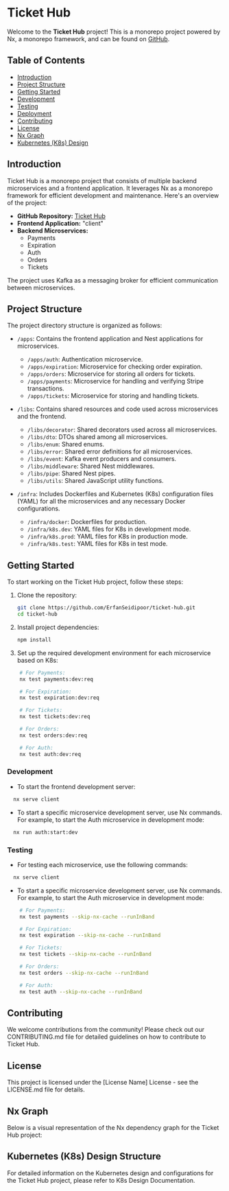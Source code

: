 # Ticket Hub

Welcome to the **Ticket Hub** project! This is a monorepo project powered by Nx, a monorepo framework, and can be found on [GitHub](https://github.com/ErfanSeidipoor/ticket-hub).

## Table of Contents

- [Introduction](#introduction)
- [Project Structure](#project-structure)
- [Getting Started](#getting-started)
- [Development](#development)
- [Testing](#testing)
- [Deployment](#deployment)
- [Contributing](#contributing)
- [License](#license)
- [Nx Graph](#nx-graph)
- [Kubernetes (K8s) Design](#kubernetes-k8s-design)

## Introduction

Ticket Hub is a monorepo project that consists of multiple backend microservices and a frontend application. It leverages Nx as a monorepo framework for efficient development and maintenance. Here's an overview of the project:

- **GitHub Repository:** [Ticket Hub](https://github.com/ErfanSeidipoor/ticket-hub)
- **Frontend Application:** "client"
- **Backend Microservices:**
  - Payments
  - Expiration
  - Auth
  - Orders
  - Tickets

The project uses Kafka as a messaging broker for efficient communication between microservices.

## Project Structure

The project directory structure is organized as follows:

- `/apps`: Contains the frontend application and Nest applications for microservices.

  - `/apps/auth`: Authentication microservice.
  - `/apps/expiration`: Microservice for checking order expiration.
  - `/apps/orders`: Microservice for storing all orders for tickets.
  - `/apps/payments`: Microservice for handling and verifying Stripe transactions.
  - `/apps/tickets`: Microservice for storing and handling tickets.

- `/libs`: Contains shared resources and code used across microservices and the frontend.

  - `/libs/decorator`: Shared decorators used across all microservices.
  - `/libs/dto`: DTOs shared among all microservices.
  - `/libs/enum`: Shared enums.
  - `/libs/error`: Shared error definitions for all microservices.
  - `/libs/event`: Kafka event producers and consumers.
  - `/libs/middleware`: Shared Nest middlewares.
  - `/libs/pipe`: Shared Nest pipes.
  - `/libs/utils`: Shared JavaScript utility functions.

- `/infra`: Includes Dockerfiles and Kubernetes (K8s) configuration files (YAML) for all the microservices and any necessary Docker configurations.
  - `/infra/docker`: Dockerfiles for production.
  - `/infra/k8s.dev`: YAML files for K8s in development mode.
  - `/infra/k8s.prod`: YAML files for K8s in production mode.
  - `/infra/k8s.test`: YAML files for K8s in test mode.

## Getting Started

To start working on the Ticket Hub project, follow these steps:

1. Clone the repository:

   ```bash
   git clone https://github.com/ErfanSeidipoor/ticket-hub.git
   cd ticket-hub
   ```

2. Install project dependencies:

   ```bash
   npm install

   ```

3. Set up the required development environment for each microservice based on K8s:

```bash
    # For Payments:
    nx test payments:dev:req

    # For Expiration:
    nx test expiration:dev:req

    # For Tickets:
    nx test tickets:dev:req

    # For Orders:
    nx test orders:dev:req

    # For Auth:
    nx test auth:dev:req
```

### Development

- To start the frontend development server:

```bash
  nx serve client
```

- To start a specific microservice development server, use Nx commands. For example, to start the Auth microservice in development mode:

```bash
  nx run auth:start:dev
```

### Testing

- For testing each microservice, use the following commands:

```bash
  nx serve client
```

- To start a specific microservice development server, use Nx commands. For example, to start the Auth microservice in development mode:

```bash
    # For Payments:
    nx test payments --skip-nx-cache --runInBand

    # For Expiration:
    nx test expiration --skip-nx-cache --runInBand

    # For Tickets:
    nx test tickets --skip-nx-cache --runInBand

    # For Orders:
    nx test orders --skip-nx-cache --runInBand

    # For Auth:
    nx test auth --skip-nx-cache --runInBand
```

## Contributing

We welcome contributions from the community! Please check out our CONTRIBUTING.md file for detailed guidelines on how to contribute to Ticket Hub.

## License

This project is licensed under the [License Name] License - see the LICENSE.md file for details.

## Nx Graph

Below is a visual representation of the Nx dependency graph for the Ticket Hub project:

## Kubernetes (K8s) Design Structure

For detailed information on the Kubernetes design and configurations for the Ticket Hub project, please refer to K8s Design Documentation.
